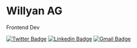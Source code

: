 # Willyan AG

Frontend Dev

[![Twitter Badge](https://img.shields.io/badge/-@willyanfx-0080f1?style=flat-square&labelColor=0080f1&logo=twitter&logoColor=white&link=https://twitter.com/willyanfx)](https://twitter.com/willyanfx) 
[![Linkedin Badge](https://img.shields.io/badge/-Willyan%20AG-0080f1?style=flat-square&logo=Linkedin&logoColor=white&link=https://www.linkedin.com/in/willyanfx/)](https://www.linkedin.com/in/willyanfx/) 
[![Gmail Badge](https://img.shields.io/badge/-willyan.fx@gmail.com-0080f1?style=flat-square&logo=Gmail&logoColor=white&link=mailto:willyan.fx@gmail.com)](mailto:willyan.fx@gmail.com)


<!--
**willyanfx/willyanfx** is a ✨ _special_ ✨ repository because its `README.md` (this file) appears on your GitHub profile.
#0080f1fa
Here are some ideas to get you started:

- 🔭 I’m currently working on ...
- 🌱 I’m currently learning ...
- 👯 I’m looking to collaborate on ...
- 🤔 I’m looking for help with ...
- 💬 Ask me about ...
- 📫 How to reach me: ...
- 😄 Pronouns: ...
- ⚡ Fun fact: ...
-->

